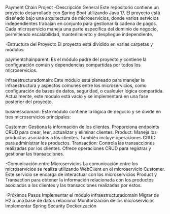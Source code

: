 Payment Chain Project
-Descripción General
Este repositorio contiene un proyecto desarrollado con Spring Boot utilizando Java 17. El proyecto está diseñado bajo una arquitectura de microservicios, donde varios servicios independientes trabajan en conjunto para gestionar la cadena de pagos. Cada microservicio maneja una parte específica del dominio de negocio, permitiendo escalabilidad, mantenimiento y despliegue independiente.

-Estructura del Proyecto
El proyecto está dividido en varias carpetas y módulos:

paymentchainparent: Es el módulo padre del proyecto y contiene la configuración común y dependencias compartidas por todos los microservicios.

infraestructuradomain: Este módulo está planeado para manejar la infraestructura y aspectos comunes entre los microservicios, como configuración de bases de datos, seguridad, o cualquier lógica compartida. Actualmente, este módulo está vacío y se implementará en una fase posterior del proyecto.

businessdomain: Este módulo contiene la lógica de negocio y se divide en tres microservicios principales:

Customer: Gestiona la información de los clientes. Proporciona endpoints CRUD para crear, leer, actualizar y eliminar clientes.
Product: Maneja los productos asociados a los clientes. También incluye operaciones CRUD para administrar los productos.
Transaction: Controla las transacciones realizadas por los clientes. Ofrece operaciones CRUD para registrar y gestionar las transacciones.

-Comunicación entre Microservicios
La comunicación entre los microservicios se realiza utilizando WebClient en el microservicio Customer. Este servicio se encarga de interactuar con los microservicios Product y Transaction para obtener la información relacionada con los productos asociados a los clientes y las transacciones realizadas por estos.

-Próximos Pasos
Implementar el módulo infraestructuradomain
Migrar de H2 a una base de datos relacional
Monitorización de los microservicios
Implementar Spring Security
Dockerización
